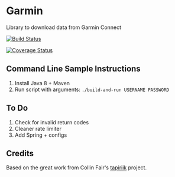 # Garmin

Library to download data from Garmin Connect

[![Build Status](https://travis-ci.org/Weizilla/garmin.svg?branch=master)](https://travis-ci.org/Weizilla/garmin)

[![Coverage Status](https://coveralls.io/repos/github/Weizilla/garmin/badge.svg?branch=master)](https://coveralls.io/github/Weizilla/garmin?branch=master)

## Command Line Sample Instructions
1. Install Java 8 + Maven
2. Run script with arguments: `./build-and-run USERNAME PASSWORD`

## To Do
1. Check for invalid return codes
2. Cleaner rate limiter
3. Add Spring + configs

## Credits
Based on the great work from Collin Fair's [tapiriik](https://github.com/cpfair/tapiriik/) project.
